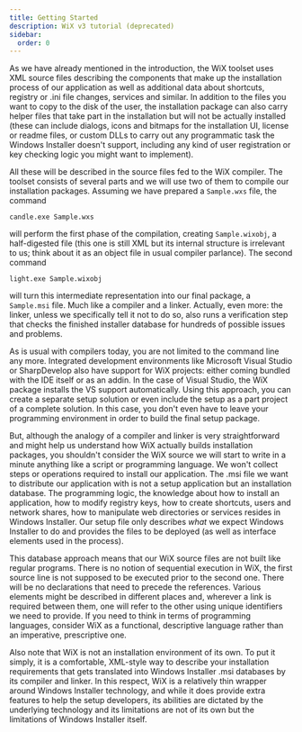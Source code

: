 ```yaml
---
title: Getting Started
description: WiX v3 tutorial (deprecated)
sidebar:
  order: 0
---
```


As we have already mentioned in the introduction, the WiX toolset uses XML source files describing the components that make up the installation process of our application as well as additional data about shortcuts, registry or .ini file changes, services and similar. In addition to the files you want to copy to the disk of the user, the installation package can also carry helper files that take part in the installation but will not be actually installed (these can include dialogs, icons and bitmaps for the installation UI, license or readme files, or custom DLLs to carry out any programmatic task the Windows Installer doesn't support, including any kind of user registration or key checking logic you might want to implement).

All these will be described in the source files fed to the WiX compiler. The toolset consists of several parts and we will use two of them to compile our installation packages. Assuming we have prepared a `Sample.wxs` file, the command

    candle.exe Sample.wxs

will perform the first phase of the compilation, creating `Sample.wixobj`, a half-digested file (this one is still XML but its internal structure is irrelevant to us; think about it as an object file in usual compiler parlance). The second command

    light.exe Sample.wixobj

will turn this intermediate representation into our final package, a `Sample.msi` file. Much like a compiler and a linker. Actually, even more: the linker, unless we specifically tell it not to do so, also runs a verification step that checks the finished installer database for hundreds of possible issues and problems.

As is usual with compilers today, you are not limited to the command line any more. Integrated development environments like Microsoft Visual Studio or SharpDevelop also have support for WiX projects: either coming bundled with the IDE itself or as an addin. In the case of Visual Studio, the WiX package installs the VS support automatically. Using this approach, you can create a separate setup solution or even include the setup as a part project of a complete solution. In this case, you don't even have to leave your programming environment in order to build the final setup package.

But, although the analogy of a compiler and linker is very straightforward and might help us understand how WiX actually builds installation packages, you shouldn't consider the WiX source we will start to write in a minute anything like a script or programming language. We won't collect steps or operations required to install our application. The .msi file we want to distribute our application with is not a setup application but an installation database. The programming logic, the knowledge about how to install an application, how to modify registry keys, how to create shortcuts, users and network shares, how to manipulate web directories or services resides in Windows Installer. Our setup file only describes _what_ we expect Windows Installer to do and provides the files to be deployed (as well as interface elements used in the process).

This database approach means that our WiX source files are not built like regular programs. There is no notion of sequential execution in WiX, the first source line is not supposed to be executed prior to the second one. There will be no declarations that need to precede the references. Various elements might be described in different places and, wherever a link is required between them, one will refer to the other using unique identifiers we need to provide. If you need to think in terms of programming languages, consider WiX as a functional, descriptive language rather than an imperative, prescriptive one.

Also note that WiX is not an installation environment of its own. To put it simply, it is a comfortable, XML-style way to describe your installation requirements that gets translated into Windows Installer .msi databases by its compiler and linker. In this respect, WiX is a relatively thin wrapper around Windows Installer technology, and while it does provide extra features to help the setup developers, its abilities are dictated by the underlying technology and its limitations are not of its own but the limitations of Windows Installer itself.
